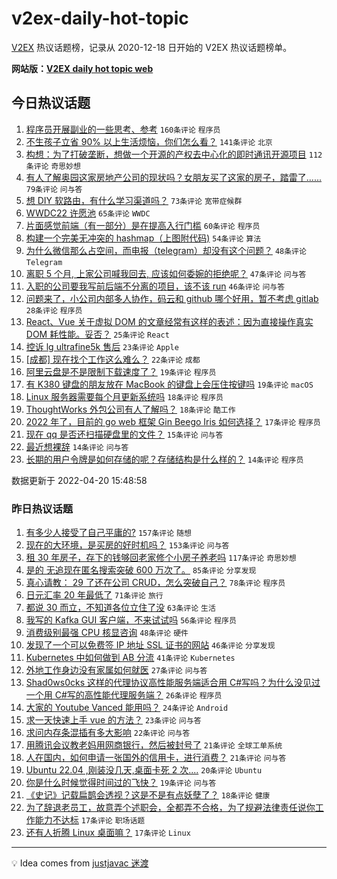 # v2ex-daily-hot-topic

[V2EX](https://www.v2ex.com/) 热议话题榜，记录从 2020-12-18 日开始的 V2EX 热议话题榜单。

**网站版：[V2EX daily hot topic web](https://boojack.github.io/v2ex-daily-hot-topic-web/)**

## 今日热议话题

<!-- TODAY BEGIN -->

1. [程序员开展副业的一些思考、参考](https://www.v2ex.com/t/848072) `160条评论` `程序员`
1. [不生孩子立省 90% 以上生活烦恼，你们怎么看？](https://www.v2ex.com/t/848073) `141条评论` `北京`
1. [构想：为了打破垄断，想做一个开源的产权去中心化的即时通讯开源项目](https://www.v2ex.com/t/848089) `112条评论` `奇思妙想`
1. [有人了解奥园这家房地产公司的现状吗？女朋友买了这家的房子，踏雷了......](https://www.v2ex.com/t/848057) `79条评论` `问与答`
1. [想 DIY 软路由，有什么学习渠道吗？](https://www.v2ex.com/t/848056) `73条评论` `宽带症候群`
1. [WWDC22 许愿池](https://www.v2ex.com/t/848052) `65条评论` `WWDC`
1. [片面感觉前端（有一部分）是在提高入行门槛](https://www.v2ex.com/t/848148) `60条评论` `程序员`
1. [构建一个完美无冲突的 hashmap（上图附代码)](https://www.v2ex.com/t/848178) `54条评论` `算法`
1. [为什么微信那么占空间，而电报（telegram）却没有这个问题？](https://www.v2ex.com/t/848198) `48条评论` `Telegram`
1. [离职 5 个月, 上家公司喊我回去, 应该如何委婉的拒绝呢？](https://www.v2ex.com/t/848044) `47条评论` `问与答`
1. [入职的公司要我写前后端不分离的项目，该不该 run](https://www.v2ex.com/t/848100) `46条评论` `问与答`
1. [问题来了，小公司内部多人协作，码云和 github 哪个好用，暂不考虑 gitlab](https://www.v2ex.com/t/848183) `28条评论` `程序员`
1. [React、Vue 关于虚拟 DOM 的文章经常有这样的表述：因为直接操作真实 DOM 耗性能。妥否？](https://www.v2ex.com/t/848093) `25条评论` `React`
1. [控诉 lg ultrafine5k 售后](https://www.v2ex.com/t/848149) `23条评论` `Apple`
1. [[成都] 现在找个工作这么难么？](https://www.v2ex.com/t/848082) `22条评论` `成都`
1. [阿里云盘是不是限制下载速度了？](https://www.v2ex.com/t/848215) `19条评论` `程序员`
1. [有 K380 键盘的朋友放在 MacBook 的键盘上会压住按键吗](https://www.v2ex.com/t/848051) `19条评论` `macOS`
1. [Linux 服务器需要每个月更新系统吗](https://www.v2ex.com/t/848245) `18条评论` `程序员`
1. [ThoughtWorks 外包公司有人了解吗？](https://www.v2ex.com/t/848102) `18条评论` `酷工作`
1. [2022 年了，目前的 go web 框架 Gin Beego Iris 如何选择？](https://www.v2ex.com/t/848201) `17条评论` `程序员`
1. [现在 qq 是否还扫描硬盘里的文件？](https://www.v2ex.com/t/848050) `15条评论` `问与答`
1. [最近想裸辞](https://www.v2ex.com/t/848213) `14条评论` `问与答`
1. [长期的用户令牌是如何存储的呢？存储结构是什么样的？](https://www.v2ex.com/t/848208) `14条评论` `程序员`

数据更新于 2022-04-20 15:48:58

<!-- TODAY END -->

### 昨日热议话题

<!-- YESTERDAY BEGIN -->

1. [有多少人接受了自己平庸的?](https://www.v2ex.com/t/847840) `157条评论` `随想`
1. [现在的大环境，是买房的好时机吗？](https://www.v2ex.com/t/847830) `153条评论` `问与答`
1. [租 30 年房子，存下的钱够回老家修个小房子养老吗](https://www.v2ex.com/t/847837) `117条评论` `奇思妙想`
1. [是的 无追现在匿名搜索突破 600 万次了。](https://www.v2ex.com/t/847842) `85条评论` `分享发现`
1. [真心请教： 29 了还在公司 CRUD，怎么突破自己？](https://www.v2ex.com/t/847815) `78条评论` `程序员`
1. [日元汇率 20 年最低了](https://www.v2ex.com/t/847826) `71条评论` `旅行`
1. [都说 30 而立，不知道各位立住了没](https://www.v2ex.com/t/847916) `63条评论` `生活`
1. [我写的 Kafka GUI 客户端，不来试试吗](https://www.v2ex.com/t/847796) `56条评论` `程序员`
1. [消费级别最强 CPU 核显咨询](https://www.v2ex.com/t/847918) `48条评论` `硬件`
1. [发现了一个可以免费签 IP 地址 SSL 证书的网站](https://www.v2ex.com/t/847936) `46条评论` `分享发现`
1. [Kubernetes 中如何做到 AB 分流](https://www.v2ex.com/t/847814) `41条评论` `Kubernetes`
1. [外地工作身边没有家属如何就医](https://www.v2ex.com/t/847855) `27条评论` `问与答`
1. [Shad0ws0cks 这样的代理协议高性能服务端适合用 C#写吗？为什么没见过一个用 C#写的高性能代理服务端？](https://www.v2ex.com/t/847976) `26条评论` `程序员`
1. [大家的 Youtube Vanced 能用吗？](https://www.v2ex.com/t/847991) `24条评论` `Android`
1. [求一天快速上手 vue 的方法？](https://www.v2ex.com/t/847805) `23条评论` `问与答`
1. [求问内存条混插有多大影响](https://www.v2ex.com/t/847886) `22条评论` `问与答`
1. [用腾讯会议教老妈用网商银行，然后被封号了](https://www.v2ex.com/t/847957) `21条评论` `全球工单系统`
1. [人在国内，如何申请一张国外的信用卡，进行消费？](https://www.v2ex.com/t/847829) `21条评论` `问与答`
1. [Ubuntu 22.04 ,刚装没几天,桌面卡死 2 次....](https://www.v2ex.com/t/847838) `20条评论` `Ubuntu`
1. [你是什么时候觉得时间过的飞快？](https://www.v2ex.com/t/847986) `19条评论` `问与答`
1. [《史记》记载扁鹊会透视？这是不是有点妖孽了？](https://www.v2ex.com/t/847959) `18条评论` `健康`
1. [为了辞退老员工，故意弄个述职会，全都弄不合格，为了规避法律责任说你工作能力不达标](https://www.v2ex.com/t/847969) `17条评论` `职场话题`
1. [还有人折腾 Linux 桌面嘛？](https://www.v2ex.com/t/847910) `17条评论` `Linux`

<!-- YESTERDAY END -->

---

💡 Idea comes from [justjavac 迷渡](https://github.com/justjavac/)

